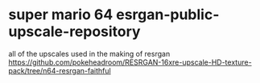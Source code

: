# super mario 64 esrgan-public-upscale-repository
all of the upscales used in the making of resrgan  https://github.com/pokeheadroom/RESRGAN-16xre-upscale-HD-texture-pack/tree/n64-resrgan-faithful
